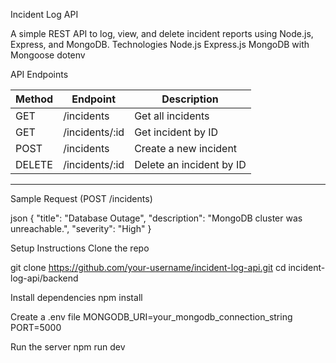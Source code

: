Incident Log API

A simple REST API to log, view, and delete incident reports using Node.js, Express, and MongoDB.
Technologies
Node.js
Express.js
MongoDB with Mongoose
dotenv

API Endpoints

| Method | Endpoint        | Description                   |
|--------|-----------------|-------------------------------|
| GET    | /incidents      | Get all incidents             |
| GET    | /incidents/:id  | Get incident by ID            |
| POST   | /incidents      | Create a new incident         |
| DELETE | /incidents/:id  | Delete an incident by ID      |

---

Sample Request (POST /incidents)

json
{
  "title": "Database Outage",
  "description": "MongoDB cluster was unreachable.",
  "severity": "High"
}


Setup Instructions
Clone the repo

git clone https://github.com/your-username/incident-log-api.git
cd incident-log-api/backend


Install dependencies
npm install

Create a .env file
MONGODB_URI=your_mongodb_connection_string
PORT=5000

Run the server
npm run dev
